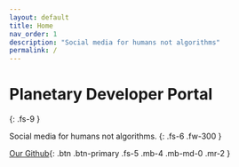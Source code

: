 ```yaml
---
layout: default
title: Home
nav_order: 1
description: "Social media for humans not algorithms"
permalink: /
---
```


# Planetary Developer Portal
{: .fs-9 }

Social media for humans not algorithms.
{: .fs-6 .fw-300 }

[Our Github](https://github.com/planetary-social/){: .btn .btn-primary .fs-5 .mb-4 .mb-md-0 .mr-2 }
